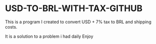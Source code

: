 # USD-TO-BRL-WITH-TAX-GITHUB
This is a program I created to convert USD + 7% tax to BRL and shipping costs.

It is a solution to a problem i had daily
Enjoy
